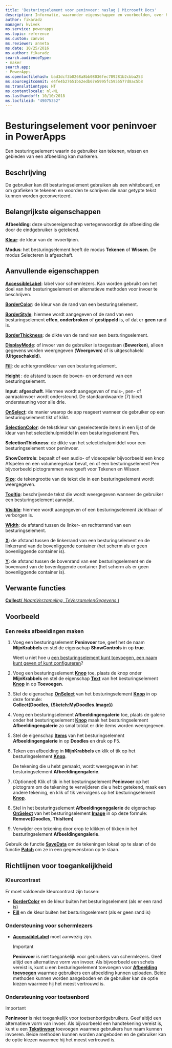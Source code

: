 ```yaml
---
title: 'Besturingselement voor peninvoer: naslag | Microsoft Docs'
description: Informatie, waaronder eigenschappen en voorbeelden, over het besturingselement Peninvoer
author: fikaradz
manager: kvivek
ms.service: powerapps
ms.topic: reference
ms.custom: canvas
ms.reviewer: anneta
ms.date: 10/25/2016
ms.author: fikaradz
search.audienceType:
- maker
search.app:
- PowerApps
ms.openlocfilehash: bad3dcf3b0268a8bb08036fec709281b2cbba253
ms.sourcegitcommit: e4fe4b27651b62edb67e5995fc5955577d8ac5b8
ms.translationtype: HT
ms.contentlocale: nl-NL
ms.lasthandoff: 10/10/2018
ms.locfileid: "49075352"
---
```

# <a name="pen-input-control-in-powerapps"></a>Besturingselement voor peninvoer in PowerApps
Een besturingselement waarin de gebruiker kan tekenen, wissen en gebieden van een afbeelding kan markeren.

## <a name="description"></a>Beschrijving
De gebruiker kan dit besturingselement gebruiken als een whiteboard, en om grafieken te tekenen en woorden te schrijven die naar getypte tekst kunnen worden geconverteerd.

## <a name="key-properties"></a>Belangrijkste eigenschappen
**Afbeelding**: deze uitvoereigenschap vertegenwoordigt de afbeelding die door de eindgebruiker is getekend.

**[Kleur](properties-color-border.md)**: de kleur van de invoerlijnen.

**Modus**: het besturingselement heeft de modus **Tekenen** of **Wissen**.  De modus Selecteren is afgeschaft.

## <a name="additional-properties"></a>Aanvullende eigenschappen
**[AccessibleLabel](properties-accessibility.md)**: label voor schermlezers. Kan worden gebruikt om het doel van het besturingselement en alternatieve methoden voor invoer te beschrijven.

**[BorderColor](properties-color-border.md)**: de kleur van de rand van een besturingselement.

**[BorderStyle](properties-color-border.md)**: hiermee wordt aangegeven of de rand van een besturingselement **effen**, **onderbroken** of **gestippeld** is, of dat er **geen** rand is.

**[BorderThickness](properties-color-border.md)**: de dikte van de rand van een besturingselement.

**[DisplayMode](properties-core.md)**: of invoer van de gebruiker is toegestaan (**Bewerken**), alleen gegevens worden weergegeven (**Weergeven**) of is uitgeschakeld (**Uitgeschakeld**).

**[Fill](properties-color-border.md)**: de achtergrondkleur van een besturingselement.

**[Height](properties-size-location.md)** : de afstand tussen de boven- en onderrand van een besturingselement.

**Input**: **afgeschaft**. Hiermee wordt aangegeven of muis-, pen- of aanraakinvoer wordt ondersteund.  De standaardwaarde (7) biedt ondersteuning voor alle drie.

**[OnSelect](properties-core.md)**: de manier waarop de app reageert wanneer de gebruiker op een besturingselement tikt of klikt.

**[SelectionColor](properties-color-border.md)**: de tekstkleur van geselecteerde items in een lijst of de kleur van het selectiehulpmiddel in een besturingselement Pen.

**SelectionThickness**: de dikte van het selectiehulpmiddel voor een besturingselement voor peninvoer.

**ShowControls**: bepaalt of een audio- of videospeler bijvoorbeeld een knop Afspelen en een volumeregelaar bevat, en of een besturingselement Pen bijvoorbeeld pictogrammen weergeeft voor Tekenen en Wissen.

**[Size](properties-text.md)**: de tekengrootte van de tekst die in een besturingselement wordt weergegeven.

**[Tooltip](properties-core.md)**: beschrijvende tekst die wordt weergegeven wanneer de gebruiker een besturingselement aanwijst.

**[Visible](properties-core.md)**: hiermee wordt aangegeven of een besturingselement zichtbaar of verborgen is.

**[Width](properties-size-location.md)**: de afstand tussen de linker- en rechterrand van een besturingselement.

**[X](properties-size-location.md)**: de afstand tussen de linkerrand van een besturingselement en de linkerrand van de bovenliggende container (het scherm als er geen bovenliggende container is).

**[Y](properties-size-location.md)**: de afstand tussen de bovenrand van een besturingselement en de bovenrand van de bovenliggende container (het scherm als er geen bovenliggende container is).

## <a name="related-functions"></a>Verwante functies
[**Collect**( *NaamVerzameling*, *TeVerzamelenGegevens* )](../functions/function-clear-collect-clearcollect.md)

## <a name="example"></a>Voorbeeld
### <a name="create-a-set-of-images"></a>Een reeks afbeeldingen maken
1. Voeg een besturingselement **Peninvoer** toe, geef het de naam **MijnKrabbels** en stel de eigenschap **ShowControls** in op **true**.
   
    Weet u niet hoe u [een besturingselement kunt toevoegen, een naam kunt geven of kunt configureren](../add-configure-controls.md)?
2. Voeg een besturingselement **[Knop](control-button.md)** toe, plaats de knop onder **MijnKrabbels** en stel de eigenschap **[Text](properties-core.md)** van het besturingselement **[Knop](control-button.md)** in op **Toevoegen**.
3. Stel de eigenschap **[OnSelect](properties-core.md)** van het besturingselement **[Knop](control-button.md)** in op deze formule:<br>
   **Collect(Doodles, {Sketch:MyDoodles.Image})**
4. Voeg een besturingselement **Afbeeldingengalerie** toe, plaats de galerie onder het besturingselement **[Knop](control-button.md)** maak het besturingselement **Afbeeldingengalerie** zo smal totdat er drie items worden weergegeven.
5. Stel de eigenschap **[Items](properties-core.md)** van het besturingselement **Afbeeldingengalerie** in op **Doodles** en druk op F5.
6. Teken een afbeelding in **MijnKrabbels** en klik of tik op het besturingselement **[Knop](control-button.md)**.
   
    De tekening die u hebt gemaakt, wordt weergegeven in het besturingselement **Afbeeldingengalerie**.
7. (Optioneel) Klik of tik in het besturingselement **Peninvoer** op het pictogram om de tekening te verwijderen die u hebt getekend, maak een andere tekening, en klik of tik vervolgens op het besturingselement **[Knop](control-button.md)**.
8. Stel in het besturingselement **Afbeeldingenggalerie** de eigenschap **[OnSelect](properties-core.md)** van het besturingselement **[Image](control-image.md)** in op deze formule:<br>
   **Remove(Doodles, ThisItem)**
9. Verwijder een tekening door erop te klikken of tikken in het besturingselement **Afbeeldingengalerie**.

Gebruik de functie **[SaveData](../functions/function-savedata-loaddata.md)** om de tekeningen lokaal op te slaan of de functie **[Patch](../functions/function-patch.md)** om ze in een gegevensbron op te slaan.


## <a name="accessibility-guidelines"></a>Richtlijnen voor toegankelijkheid
### <a name="color-contrast"></a>Kleurcontrast
Er moet voldoende kleurcontrast zijn tussen:
* **[BorderColor](properties-color-border.md)** en de kleur buiten het besturingselement (als er een rand is)
* **[Fill](properties-color-border.md)** en de kleur buiten het besturingselement (als er geen rand is)

### <a name="screen-reader-support"></a>Ondersteuning voor schermlezers
* **[AccessibleLabel](properties-accessibility.md)** moet aanwezig zijn.

    > [!IMPORTANT]
  > **Peninvoer** is niet toegankelijk voor gebruikers van schermlezers. Geef altijd een alternatieve vorm van invoer. Als bijvoorbeeld een schets vereist is, kunt u een besturingselement toevoegen voor **[Afbeelding toevoegen](control-add-picture.md)** waarmee gebruikers een afbeelding kunnen uploaden. Beide methoden kunnen worden aangeboden en de gebruiker kan de optie kiezen waarmee hij het meest vertrouwd is.

### <a name="keyboard-support"></a>Ondersteuning voor toetsenbord

> [!IMPORTANT]
> **Peninvoer** is niet toegankelijk voor toetsenbordgebruikers. Geef altijd een alternatieve vorm van invoer. Als bijvoorbeeld een handtekening vereist is, kunt u een **[Tekstinvoer](control-text-input.md)** toevoegen waarmee gebruikers hun naam kunnen invoeren. Beide methoden kunnen worden aangeboden en de gebruiker kan de optie kiezen waarmee hij het meest vertrouwd is.
